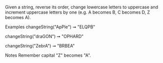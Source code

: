Given a string, reverse its order, change lowercase letters to uppercase and increment uppercase letters by one (e.g. A becomes B, C becomes D, Z becomes A).

Examples
changeString("ApPle") ➞ "ELQPB"

changeString("draGON") ➞ "OPHARD"

changeString("ZebrA") ➞ "BRBEA"

Notes
Remember capital "Z" becomes "A".